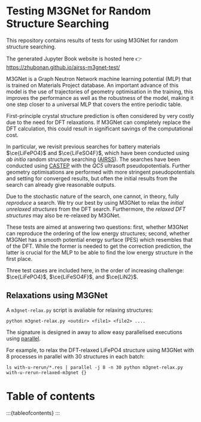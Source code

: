 # Testing M3GNet for Random Structure Searching


This repository contains results of tests for using M3GNet for random structure searching.

The generated Jupyter Book website is hosted here 👉 https://zhubonan.github.io/airss-m3gnet-test/

M3GNet is a Graph Neutron Network machine learning potential (MLP) that is trained on Materials Project database.
An important advance of this model is the use of trajectories of geometry optimisation in the training,
this improves the performance as well as the robustness of the model, making it one step closer to a universal MLP that covers the entire periodic table.

First-principle crystal structure prediction is often considered by very costly due to the need for DFT relaxations.
If M3GNet can completely replace the DFT calculation, this could result in significant savings of the computational cost.

In particular, we revisit previous searches for battery materials $\ce{LiFePO4}$ and $\ce{LiFeSO4F}$, which have been conducted using *ab initio* random structure searching ([AIRSS](https://www.mtg.msm.cam.ac.uk/Codes/AIRSS)).
The searches have been conducted using [CASTEP](http://www.castep.org/) with the *QC5* ultrasoft pseudopotentials.
Further geometry optimisations are performed with more stringent pseudopotentials and setting for converged results, but often the initial results from the search can already give reasonable outputs.

Due to the stochastic nature of the search, one cannot, in theory, fully *reproduce* a search.
We try our best by using M3GNet to relax the *initial unrelaxed structures* from the DFT search.
Furthermore, the *relaxed DFT structures* may also be re-relaxed by M3GNet.

These tests are aimed at answering two questions: first, whether M3GNet can reproduce the ordering of the low energy structures; second, whether M3GNet has a smooth potential energy surface (PES) which resembles that of the DFT.
While the former is needed to get the correction prediction, the latter is crucial for the MLP to be able to find the low energy structure in the first place. 

Three test cases are included here, in the order of increasing challenge: $\ce{LiFePO4}$, $\ce{LiFeSO4F}$, and $\ce{LiN2}$.



## Relaxations using M3GNet

A `m3gnet-relax.py` script is avaliable for relaxing structures:


```
python m3gnet-relax.py <outdir> <file1> <file2> ....
```

The signature is designed in away to allow easy parallelised executions using [parallel](https://www.gnu.org/software/parallel/). 

For example, to relax the DFT-relaxed LiFePO4 structure using M3GNet with 8 processes in parallel with 30 structures in each batch:

```
ls with-u-rerun/*.res | parallel -j 8 -n 30 python m3gnet-relax.py with-u-rerun-relaxed-m3gnet {}
```


# Table of contents

:::{tableofcontents}
:::
